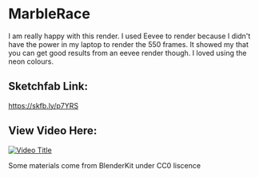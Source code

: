 # MarbleRace
I am really happy with this render. I used Eevee to render because I didn't have the power in my laptop to render the 550 frames. It showed my that you can get good results from an eevee render though. I loved using the neon colours.
## Sketchfab Link:
https://skfb.ly/p7YRS


## View Video Here:
[![Video Title](https://img.youtube.com/vi/JJQ1c7wtO0Q/0.jpg)](https://www.youtube.com/watch?v=JJQ1c7wtO0Q)

Some materials come from BlenderKit under CC0 liscence
